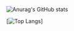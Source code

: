 
![Anurag's GitHub stats](https://github-readme-stats.vercel.app/api?username=yypy22&show_icons=true&theme=tokyonight)

[![Top Langs](https://github-readme-stats.vercel.app/api/top-langs/?username=yypy22)]

